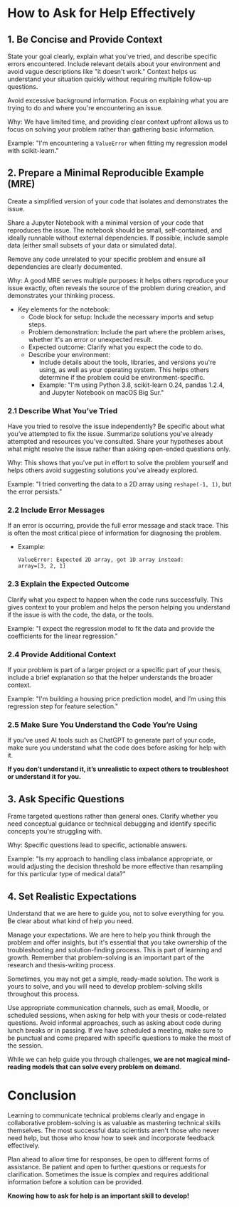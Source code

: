 # How to Ask for Help Effectively

## 1. Be Concise and Provide Context
State your goal clearly, explain what you've tried, and describe specific errors encountered. Include relevant details about your environment and avoid vague descriptions like "it doesn't work." Context helps us understand your situation quickly without requiring multiple follow-up questions.

Avoid excessive background information. Focus on explaining what you are trying to do and where you're encountering an issue.

Why: We have limited time, and providing clear context upfront allows us to focus on solving your problem rather than gathering basic information.


Example: "I'm encountering a `ValueError` when fitting my regression model with scikit-learn."


## 2. Prepare a Minimal Reproducible Example (MRE)
Create a simplified version of your code that isolates and demonstrates the issue. 

Share a Jupyter Notebook with a minimal version of your code that reproduces the issue. The notebook should be small, self-contained, and ideally runnable without external dependencies. If possible, include sample data (either small subsets of your data or simulated data).

Remove any code unrelated to your specific problem and ensure all dependencies are clearly documented.

Why: A good MRE serves multiple purposes: it helps others reproduce your issue exactly, often reveals the source of the problem during creation, and demonstrates your thinking process.

- Key elements for the notebook:
    - Code block for setup: Include the necessary imports and setup steps.
    - Problem demonstration: Include the part where the problem arises, whether it's an error or unexpected result.
    - Expected outcome: Clarify what you expect the code to do.
    - Describe your environment:
        - Include details about the tools, libraries, and versions you're using, as well as your operating system. This helps others determine if the problem could be environment-specific.
        - Example: "I'm using Python 3.8, scikit-learn 0.24, pandas 1.2.4, and Jupyter Notebook on macOS Big Sur."


### 2.1 Describe What You’ve Tried

Have you tried to resolve the issue independently? Be specific about what you’ve attempted to fix the issue. Summarize solutions you've already attempted and resources you've consulted. 
Share your hypotheses about what might resolve the issue rather than asking open-ended questions only.

Why: This shows that you've put in effort to solve the problem yourself and helps others avoid suggesting solutions you've already explored.

Example: "I tried converting the data to a 2D array using `reshape(-1, 1)`, but the error persists."

### 2.2 Include Error Messages

If an error is occurring, provide the full error message and stack trace. This is often the most critical piece of information for diagnosing the problem.

- Example:
    
    ```
    ValueError: Expected 2D array, got 1D array instead:
    array=[3, 2, 1]
    
    ```


### 2.3 Explain the Expected Outcome

Clarify what you expect to happen when the code runs successfully. This gives context to your problem and helps the person helping you understand if the issue is with the code, the data, or the tools.

Example: "I expect the regression model to fit the data and provide the coefficients for the linear regression."

### 2.4 Provide Additional Context

If your problem is part of a larger project or a specific part of your thesis, include a brief explanation so that the helper understands the broader context.

Example: "I'm building a housing price prediction model, and I’m using this regression step for feature selection."

### 2.5 Make Sure You Understand the Code You’re Using

If you've used AI tools such as ChatGPT to generate part of your code, make sure you understand what the code does before asking for help with it. 

**If you don’t understand it, it’s unrealistic to expect others to troubleshoot or understand it for you.**

## 3. Ask Specific Questions

Frame targeted questions rather than general ones. Clarify whether you need conceptual guidance or technical debugging and identify specific concepts you're struggling with.

Why: Specific questions lead to specific, actionable answers.

Example: "Is my approach to handling class imbalance appropriate, or would adjusting the decision threshold be more effective than resampling for this particular type of medical data?"

## 4. Set Realistic Expectations

Understand that we are here to guide you, not to solve everything for you. Be clear about what kind of help you need.

Manage your expectations. We are here to help you think through the problem and offer insights, but it's essential that you take ownership of the troubleshooting and solution-finding process. This is part of learning and growth. Remember that problem-solving is an important part of the research and thesis-writing process. 

Sometimes, you may not get a simple, ready-made solution. The work is yours to solve, and you will need to develop problem-solving skills throughout this process.

Use appropriate communication channels, such as email, Moodle, or scheduled sessions, when asking for help with your thesis or code-related questions. Avoid informal approaches, such as asking about code during lunch breaks or in passing. If we have scheduled a meeting, make sure to be punctual and come prepared with specific questions to make the most of the session.

While we can help guide you through challenges, **we are not magical mind-reading models that can solve every problem on demand**. 



# Conclusion

Learning to communicate technical problems clearly and engage in collaborative problem-solving is as valuable as mastering technical skills themselves. The most successful data scientists aren't those who never need help, but those who know how to seek and incorporate feedback effectively. 

Plan ahead to allow time for responses, be open to different forms of assistance. Be patient and open to further questions or requests for clarification. Sometimes the issue is complex and requires additional information before a solution can be provided.

**Knowing how to ask for help is an important skill to develop!**
